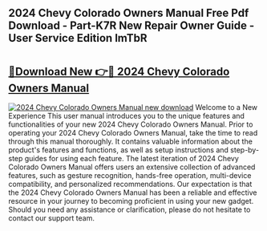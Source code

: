 ## 2024 Chevy Colorado Owners Manual Free Pdf Download - Part-K7R New Repair Owner Guide - User Service Edition lmTbR

# <h2><a href="http://bc21582.oget.top/?id=2024+Chevy+Colorado+Owners+Manual">🔗Download New 👉🔴 2024 Chevy Colorado Owners Manual</a></h2>

[![2024 Chevy Colorado Owners Manual new download](https://i.imgur.com/5g1atiW.png)](http://bc21582.oget.top/?id=2024+Chevy+Colorado+Owners+Manual)
Welcome to a New Experience This user manual introduces you to the unique features and functionalities of your new 2024 Chevy Colorado Owners Manual. Prior to operating your 2024 Chevy Colorado Owners Manual, take the time to read through this manual thoroughly. It contains valuable information about the product's features and functions, as well as setup instructions and step-by-step guides for using each feature. The latest iteration of 2024 Chevy Colorado Owners Manual offers users an extensive collection of advanced features, such as gesture recognition, hands-free operation, multi-device compatibility, and personalized recommendations. Our expectation is that the 2024 Chevy Colorado Owners Manual has been a reliable and effective resource in your journey to becoming proficient in using your new gadget. Should you need any assistance or clarification, please do not hesitate to contact our support team.
